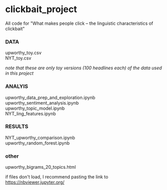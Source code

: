 # clickbait_project

All code for "What makes people click – the linguistic characteristics of clickbait"

### DATA
upworthy_toy.csv  
NYT_toy.csv

*note that these are only toy versions (100 headlines each) of the data used in this project*

### ANALYIS
upworthy_data_prep_and_exploration.ipynb   
upworthy_sentiment_analysis.ipynb  
upworthy_topic_model.ipynb  
NYT_ling_features.ipynb  

### RESULTS
NYT_upworthy_comparison.ipynb  
upworthy_random_forest.ipynb  

### other
upworthy_bigrams_20_topics.html  


if files don't load, I recommend pasting the link to https://nbviewer.jupyter.org/

